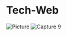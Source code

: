 # Tech-Web
![Picture](https://user-images.githubusercontent.com/97586849/179494069-36386289-c984-407c-aaec-73c480e2f323.png)
![Capture 9](https://user-images.githubusercontent.com/97586849/179505508-fccfb39b-2bbd-412a-99fd-8addc47f604b.JPG)
